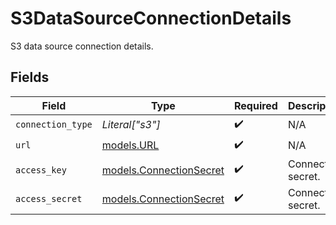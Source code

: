 # S3DataSourceConnectionDetails

S3 data source connection details.


## Fields

| Field                                                    | Type                                                     | Required                                                 | Description                                              |
| -------------------------------------------------------- | -------------------------------------------------------- | -------------------------------------------------------- | -------------------------------------------------------- |
| `connection_type`                                        | *Literal["s3"]*                                          | :heavy_check_mark:                                       | N/A                                                      |
| `url`                                                    | [models.URL](../models/url.md)                           | :heavy_check_mark:                                       | N/A                                                      |
| `access_key`                                             | [models.ConnectionSecret](../models/connectionsecret.md) | :heavy_check_mark:                                       | Connection secret.                                       |
| `access_secret`                                          | [models.ConnectionSecret](../models/connectionsecret.md) | :heavy_check_mark:                                       | Connection secret.                                       |